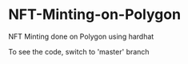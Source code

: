 # NFT-Minting-on-Polygon
NFT Minting done on Polygon using hardhat 


To see the code, switch to 'master' branch
